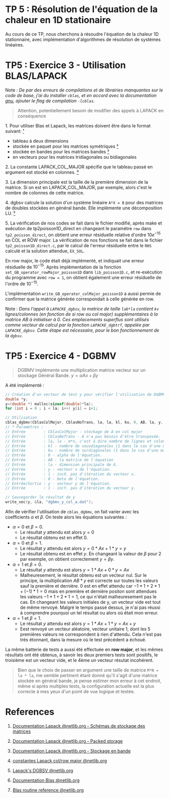 # **TP 5 : Résolution de l'équation de la chaleur en 1D stationaire**

Au cours de ce TP, nous cherchons à résoudre l'équation de la chaleur 1D stationnaire, avec implémentation d'algorithmes de résolution de systèmes linéaires.

# TP5 : Exercice 3 - Utilisation BLAS/LAPACK

Note : *De par des erreurs de compilations et de librairies manquantes sur le code de base, j'ai du installer `cblas`, et en accord avec la documentation [gnu](https://www.gnu.org/software/gsl/doc/html/usage.html), ajouter le flag de compilation `-lcblas`.*

> Attention, potentiellement besoin de modifier des appels à LAPACK en conséquence

1\. Pour utiliser Blas et Lapack, les matrices doivent être dans le format suivant: [¹](#references)
- tableau à deux dimensions
- stockée en paquet pour les matrices symétriques [²](#references)
- stockée en bandes pour les matrices bandes [³](#references)
- en vecteurs pour les matrices tridiagonales ou bidiagonales

2\. La constante LAPACK_COL_MAJOR spécifie que le tableau passé en argument est stocké en colonnes. [⁴](#references)

3\. La dimension principale est la taille de la première dimension de la matrice. Si on est en LAPACK_COL_MAJOR, par exemple, alors c'est le nombre de colonnes de cette matrice.

4\. dgbsv calcule la solution d'un système linéaire `A*X = B` pour des matrices de doubles stockées en général bande. Elle implémente une décomposition LU. [⁵](#references)

5\. La vérification de nos codes se fait dans le fichier modifié, après make et exécution de tp2poisson1D_direct en changeant le paramètre `row` dans `tp2_poisson_direct`, on obtient une erreur résiduelle relative d'ordre $10e^{-15}$ en COL et ROW major.
La vérification de nos fonctions se fait dans le fichier `tp2_poisson1D_direct.c`, par le calcul de l'erreur résiduelle entre le `RHS` calculé et la solution attendue, `EX_SOL`.

En row major, le code était déjà implémenté, et indiquait une erreur résiduelle de $10^{-15}$. Après implémentation de la fonction `set_GB_operator_rowMajor_poisson1D` dans `lib_poisson1D.c`, et re-exécution du programme avec `row = 1`, on obtient également une erreur résiduelle de l'ordre de $10^{-15}$. 

L'implémentation `write_GB_operator_colMajor_poisson1D` a aussi permie de confirmer que la matrice générée correspondait à celle générée en row. 

Note : *Dans l'appel à `LAPACKE_dgbsv`, la matrice de taille `lab*la` contient `kv` lignes/colonnes (en fonction de si row ou col major) supplémentaires à la matrice AB à initialiser à 0. Ces emplacements superflus sont utilisés comme vecteur de calcul par la fonction `LAPACKE_dgbtrf`, appelée par `LAPACKE_dgbsv`. Cette étape est nécessaire, pour le bon fonctionnement de la `dgbsv`.*


# TP5 : Exercice 4  - DGBMV

> DGBMV implémente une multiplication matrice vecteur sur un stockage Général Bande.
$y = \alpha A x + \beta y$

A été implémenté : 

```c
// Création d'un vecteur de test y pour vérifier l'utilisation de DGBMV
double *y;
y=(double *) malloc(sizeof(double)*la);
for (int i = 0 ; i < la; i++) y[i] = i+1;

// Utilisation
cblas_dgbmv(CblasColMajor, CblasNoTrans, la, la, kl, ku, 0, AB, la, y, 1, 0, y, 1);
// * Paramètres : 
// Entrée        : CblasColMajor - stockage de A en col major
// Entrée        : CblasNoTrans - A n'a pas besoin d'être transposée.
// Entrée        : la, la - m*n, c'est à dire nombre de lignes et colonnes
// Entrée        : kl - nombre de sousdiagonales (1 dans le cas d'une matrice tridiagonale)
// Entrée        : ku - nombre de surdiagonales (1 dans le cas d'une matrice tridiagonale)
// Entrée        : 0 - alpha de l'équation.
// Entrée        : AB - la matrice de l'équation
// Entrée        : la - dimension principale de A.
// Entrée        : y - vecteur x de l'équation.
// Entrée        : 1 - incX. pas d'itération du vecteur x.
// Entrée        : 0 - beta de l'équation.
// Entrée/Sortie : y - vecteur y de l'équation.
// Entrée        : 1 - incY. pas d'itération du vecteur y.

// Sauvegarder le résultat de y
write_vec(y, &la, "dgbmv_y_col_a.dat");
```

Afin de vérifier l'utilisation de `cblas_dgbmv`, on fait varier avec les coefficients $\alpha$ et $\beta$. On teste alors les équations suivantes : 
- $\alpha=0$ et $\beta=0$. 
  - Le résultat $y$ attendu est alors $y = 0$
  - Le résultat obtenu est en effet $0$.
- $\alpha=0$ et $\beta=1$. 
  - Le résultat $y$ attendu est alors $y = 0* A x + 1*y = y$
  - Le résultat obtenu est en effet $y$. En changeant la valeur de $\beta$ pour 2 par exemple, on obtient correctement $y = \beta y$.
- $\alpha=1$ et $\beta=0$. 
  - Le résultat $y$ attendu est alors $y = 1*A x + 0* y = Ax$
  - Malheuresement, le résultat obtenu est un vecteur nul.
  Sur le principe, la multiplication $AB*y$ est correcte sur toutes les valeurs sauf la première et dernière. $0$ est en effet attendu car $-1 * 1 + 2 * 1 + (-1) * 1 = 0$ mais en première et dernière positon sont attendues les valeurs $-1*1+2*1 = 1$, ce qui n'était malheuresement pas le cas. En changeant les valeurs initiales de y, un vecteur vide est tout de même renvoyé.
  Malgré le temps passé dessus, je n'ai pas réussi à comprendre pourquoi un tel résultat ou alors où était mon erreur.
- $\alpha=1$ et $\beta=1$.
  - Le résultat $y$ attendu est alors $y = 1*A x + 1* y = Ax+y$
  - Eest renvoyé un vecteur aléatoire, vecteur unitaire 1, dont les 5 premières valeurs ne correspondent à rien d'attendu. Cela n'est pas très étonnant, dans la mesure où le test précédent a échoué.

La même batterie de tests a aussi été effectuée en **row major**, et les mêmes résultats ont été obtenus, à savoir les deux premiers tests sont positifs, le troisième est un vecteur vide, et le 4ème un vecteur résutat incohérent.

> Bien que le choix de passer en argument une taille de matrice `M*N = la * la`, me semble pertinent étant donné qu'il s'agit d'une matrice stockée en général bande, je pense estimer mon erreur à cet endroit, même si après multiples tests, la configuration actuelle est la plus correcte à mes yeux d'un point de vue logique et testée.


# References
1. [Documentation Lapack @netlib.org - Schémas de stockage des matrices](http://netlib.org/lapack/lug/node121.html)
2. [Documentation Lapack @netlib.org - Packed storage](https://www.netlib.org/lapack/lug/node123.html)
3. [Documentation Lapack @netlib.org - Stockage en bande](http://netlib.org/lapack/lug/node124.html)
4. [constantes Lapack col/row major @netlib.org](http://www.netlib.org/lapack/lapacke.html#_array_arguments)
5. [Lapack's DGBSV @netlib.org](http://www.netlib.org/lapack/explore-html/d3/d49/group__double_g_bsolve_gafa35ce1d7865b80563bbed6317050ad7.html)




6. [Documentation Blas @netlib.org](http://www.netlib.org/blas/)
7. [Blas routine reference @netlib.org](http://www.netlib.org/blas/blasqr.pdf)